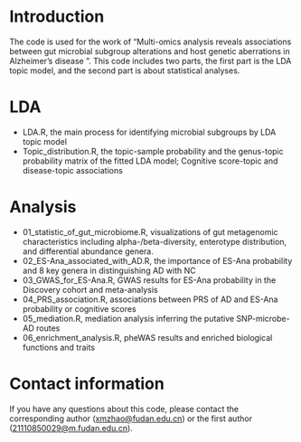 # Introduction

The code is used for the work of “Multi-omics analysis reveals associations between gut microbial subgroup alterations and host genetic aberrations in Alzheimer’s disease ”. This code includes two parts, the first part is the LDA topic model, and the second part is about statistical analyses.



# LDA

* LDA.R, the main process for identifying microbial subgroups by LDA topic model 
* Topic_distribution.R, the topic-sample probability and the genus-topic probability matrix of the fitted LDA model; Cognitive score-topic and disease-topic associations



# Analysis

* 01_statistic_of_gut_microbiome.R, visualizations of gut metagenomic characteristics including alpha-/beta-diversity, enterotype distribution, and differential abundance genera.
* 02_ES-Ana_associated_with_AD.R, the importance of ES-Ana probability and 8 key genera in distinguishing AD with NC
* 03_GWAS_for_ES-Ana.R, GWAS results for ES-Ana probability in the Discovery cohort and meta-analysis 
* 04_PRS_association.R, associations between PRS of AD and ES-Ana probability or cognitive scores
* 05_mediation.R, mediation analysis inferring the putative SNP-microbe-AD routes
* 06_enrichment_analysis.R, pheWAS results and enriched biological functions and traits



# Contact information

If you have any questions about this code, please contact the corresponding author (xmzhao@fudan.edu.cn) or the first author (21110850029@m.fudan.edu.cn).

